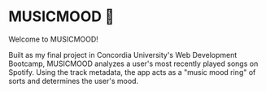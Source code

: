 # MUSICMOOD 🎵

Welcome to MUSICMOOD!

Built as my final project in Concordia University's Web Development Bootcamp, MUSICMOOD analyzes a user's most recently played songs on Spotify. Using the track metadata, the app acts as a "music mood ring" of sorts and determines the user's mood.